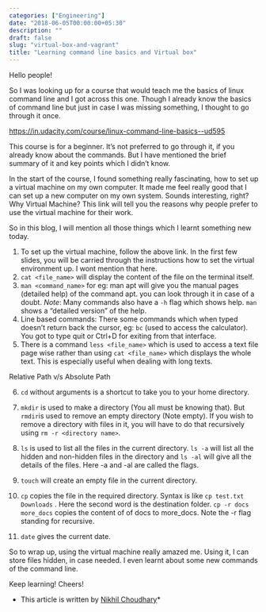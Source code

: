 ```yaml
---
categories: ["Engineering"]
date: "2018-06-05T00:00:00+05:30"
description: ""
draft: false
slug: "virtual-box-and-vagrant"
title: "Learning command line basics and Virtual box"
---
```


Hello people!

So I was looking up for a course that would teach me the basics of linux command
line and I got across this one. Though I already know the basics of command line
but just in case I was missing something, I thought to go through it once.

https://in.udacity.com/course/linux-command-line-basics--ud595

This course is for a beginner. It’s not preferred to go through it, if you
already know about the commands. But I have mentioned the brief summary of it
and key points which I didn’t know.

In the start of the course, I found something really fascinating, how to set up
a virtual machine on my own computer. It made me feel really good that I can set
up a new computer on my own system. Sounds interesting, right? Why Virtual
Machine? This link will tell you the reasons why people prefer to use the
virtual machine for their work.

So in this blog, I will mention all those things which I learnt something new
today.

1.  To set up the virtual machine, follow the above link. In the first few slides,
you will be carried through the instructions how to set the virtual environment
up. I wont mention that here.
1.  `cat <file_name>` will display the content of the file on the terminal itself.
1.  `man <command_name>` for eg: man apt will give you the manual pages (detailed
help) of the command apt. you can look through it in case of a doubt. *Note*:
Many commands also have a `-h` flag which shows help. `man` shows a “detailed
version” of the help.
1.  Line based commands: There some commands which when typed doesn’t return back
the cursor, eg: `bc` (used to access the calculator). You got to type quit or
Ctrl+D for exiting from that interface.
1.  There is a command `less <file_name>` which is used to access a text file page
wise rather than using `cat <file_name>` which displays the whole text. This is
especially useful when dealing with long texts.

<span class="figcaption_hack">Relative Path v/s Absolute Path</span>

6. `cd` without arguments is a shortcut to take you to your home directory.

7. `mkdir` is used to make a directory (You all must be knowing that). But
`rmdir`is used to remove an empty directory (Note empty). If you wish to remove
a directory with files in it, you will have to do that recursively using `rm -r
<directory name>`*.*

8. `ls` is used to list all the files in the current directory. `ls -a` will
list all the hidden and non-hidden files in the directory and `ls -al` will give
all the details of the files. Here -a and -al are called the flags.

9. `touch` will create an empty file in the current directory.

10. `cp` copies the file in the required directory. Syntax is like `cp test.txt
Downloads` . Here the second word is the destination folder. `cp -r docs
more_docs` copies the content of of docs to more_docs. Note the -r flag standing
for recursive.

11. `date` gives the current date.

So to wrap up, using the virtual machine really amazed me. Using it, I can store
files hidden, in case needed. I even learnt about some new commands of the
command line.

Keep learning! Cheers!

* This article is written by [Nikhil Choudhary](https://github.com/nikhilch23)*

